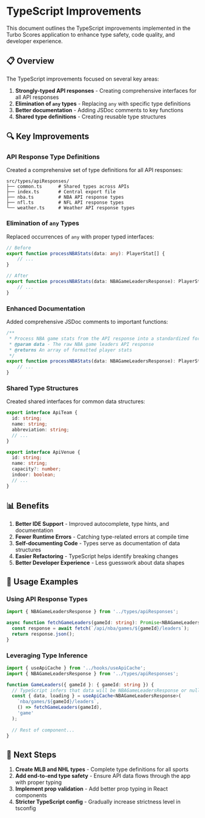 # TypeScript Improvements

This document outlines the TypeScript improvements implemented in the Turbo Scores application to enhance type safety, code quality, and developer experience.

## 📋 Overview

The TypeScript improvements focused on several key areas:

1. **Strongly-typed API responses** - Creating comprehensive interfaces for all API responses
2. **Elimination of `any` types** - Replacing `any` with specific type definitions
3. **Better documentation** - Adding JSDoc comments to key functions
4. **Shared type definitions** - Creating reusable type structures

## 🔍 Key Improvements

### API Response Type Definitions

Created a comprehensive set of type definitions for all API responses:

```
src/types/apiResponses/
├── common.ts      # Shared types across APIs
├── index.ts       # Central export file
├── nba.ts         # NBA API response types
├── nfl.ts         # NFL API response types
└── weather.ts     # Weather API response types
```

### Elimination of `any` Types

Replaced occurrences of `any` with proper typed interfaces:

```typescript
// Before
export function processNBAStats(data: any): PlayerStat[] {
    // ...
}

// After
export function processNBAStats(data: NBAGameLeadersResponse): PlayerStat[] {
    // ...
}
```

### Enhanced Documentation

Added comprehensive JSDoc comments to important functions:

```typescript
/**
 * Process NBA game stats from the API response into a standardized format
 * @param data - The raw NBA game leaders API response
 * @returns An array of formatted player stats
 */
export function processNBAStats(data: NBAGameLeadersResponse): PlayerStat[] {
    // ...
}
```

### Shared Type Structures

Created shared interfaces for common data structures:

```typescript
export interface ApiTeam {
  id: string;
  name: string;
  abbreviation: string;
  // ...
}

export interface ApiVenue {
  id: string;
  name: string;
  capacity?: number;
  indoor: boolean;
  // ...
}
```

## 📊 Benefits

1. **Better IDE Support** - Improved autocomplete, type hints, and documentation
2. **Fewer Runtime Errors** - Catching type-related errors at compile time
3. **Self-documenting Code** - Types serve as documentation of data structures
4. **Easier Refactoring** - TypeScript helps identify breaking changes
5. **Better Developer Experience** - Less guesswork about data shapes

## 🚀 Usage Examples

### Using API Response Types

```typescript
import { NBAGameLeadersResponse } from '../types/apiResponses';

async function fetchGameLeaders(gameId: string): Promise<NBAGameLeadersResponse> {
  const response = await fetch(`/api/nba/games/${gameId}/leaders`);
  return response.json();
}
```

### Leveraging Type Inference

```typescript
import { useApiCache } from '../hooks/useApiCache';
import { NBAGameLeadersResponse } from '../types/apiResponses';

function GameLeaders({ gameId }: { gameId: string }) {
  // TypeScript infers that data will be NBAGameLeadersResponse or null
  const { data, loading } = useApiCache<NBAGameLeadersResponse>(
    `nba/games/${gameId}/leaders`,
    () => fetchGameLeaders(gameId),
    'game'
  );
  
  // Rest of component...
}
```

## 🔄 Next Steps

1. **Create MLB and NHL types** - Complete type definitions for all sports
2. **Add end-to-end type safety** - Ensure API data flows through the app with proper typing
3. **Implement prop validation** - Add better prop typing in React components
4. **Stricter TypeScript config** - Gradually increase strictness level in tsconfig 